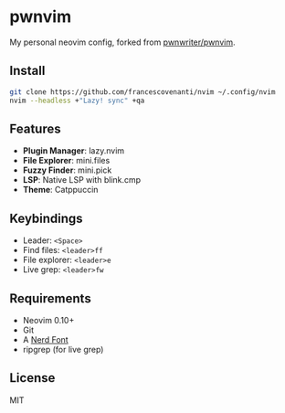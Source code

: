 # pwnvim

My personal neovim config, forked from [pwnwriter/pwnvim](https://github.com/pwnwriter/pwnvim).

## Install

```bash
git clone https://github.com/francescovenanti/nvim ~/.config/nvim
nvim --headless +"Lazy! sync" +qa
```

## Features

- **Plugin Manager**: lazy.nvim
- **File Explorer**: mini.files
- **Fuzzy Finder**: mini.pick
- **LSP**: Native LSP with blink.cmp
- **Theme**: Catppuccin

## Keybindings

- Leader: `<Space>`
- Find files: `<leader>ff`
- File explorer: `<leader>e`
- Live grep: `<leader>fw`

## Requirements

- Neovim 0.10+
- Git
- A [Nerd Font](https://www.nerdfonts.com/)
- ripgrep (for live grep)

## License

MIT
